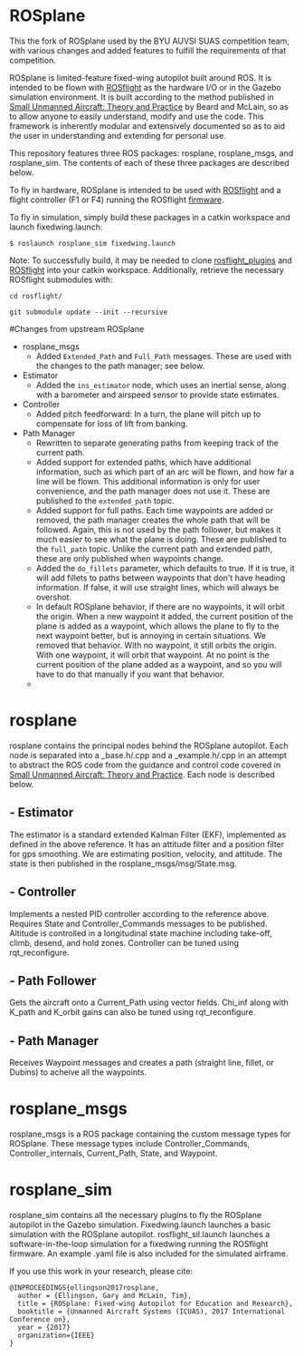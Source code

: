 # ROSplane

This the fork of ROSplane used by the BYU AUVSI SUAS competition team, with various changes and added features to fulfill the requirements of that competition.

ROSplane is limited-feature fixed-wing autopilot built around ROS. It is intended to be flown with [ROSflight](https://rosflight.org) as the hardware I/O or in the Gazebo simulation environment.  It is built according to the method published in [Small Unmanned Aircraft: Theory and Practice](http://uavbook.byu.edu/doku.php) by Beard and McLain, so as to allow anyone to easily understand, modify and use the code.  This framework is inherently modular and extensively documented so as to aid the user in understanding and extending for personal use.

This repository features three ROS packages: rosplane, rosplane\_msgs, and rosplane\_sim. The contents of each of these three packages are described below.

To fly in hardware, ROSplane is intended to be used with [ROSflight](https://github.com/rosflight/rosflight) and a flight controller (F1 or F4) running the ROSflight [firmware](https://github.com/rosflight/firmware).

To fly in simulation, simply build these packages in a catkin workspace and launch fixedwing.launch:

`$ roslaunch rosplane_sim fixedwing.launch`

Note: To successfully build, it may be needed to clone [rosflight_plugins](https://github.com/byu-magicc/rosflight_plugins.git) and [ROSflight](https://github.com/rosflight/rosflight.git) into your catkin workspace. Additionally, retrieve the necessary ROSflight submodules with:

`cd rosflight/`

`git submodule update --init --recursive`

#Changes from upstream ROSplane
* rosplane\_msgs
	* Added `Extended_Path` and `Full_Path` messages. These are used with the changes to the path manager; see below.
* Estimator
    * Added the `ins_estimator` node, which uses an inertial sense, along with a barometer and airspeed sensor to provide state estimates.
* Controller
    * Added pitch feedforward: In a turn, the plane will pitch up to compensate for loss of lift from banking.
* Path Manager
    * Rewritten to separate generating paths from keeping track of the current path.
    * Added support for extended paths, which have additional information, such as which part of an arc will be flown, and how far a line will be flown. This additional information is only for user convenience, and the path manager does not use it. These are published to the `extended_path` topic.
    * Added support for full paths. Each time waypoints are added or removed, the path manager creates the whole path that will be followed. Again, this is not used by the path follower, but makes it much easier to see what the plane is doing. These are published to the `full_path` topic. Unlike the current path and extended path, these are only published when waypoints change.
    * Added the `do_fillets` parameter, which defaults to true. If it is true, it will add fillets to paths between waypoints that don't have heading information. If false, it will use straight lines, which will always be overshot.
    * In default ROSplane behavior, if there are no waypoints, it will orbit the origin. When a new waypoint it added, the current position of the plane is added as a waypoint, which allows the plane to fly to the next waypoint better, but is annoying in certain situations. We removed that behavior. With no waypoint, it still orbits the origin. With one waypoint, it will orbit that waypoint. At no point is the current position of the plane added as a waypoint, and so you will have to do that manually if you want that behavior.
    * 


# rosplane

rosplane contains the principal nodes behind the ROSplane autopilot. Each node is separated into a \_base.h/.cpp and a \_example.h/.cpp in an attempt to abstract the ROS code from the guidance and control code covered in [Small Unmanned Aircraft: Theory and Practice](http://uavbook.byu.edu/doku.php). Each node is described below.

## - Estimator 

The estimator is a standard extended Kalman Filter (EKF), implemented as defined in the above reference. It has an attitude filter and a position filter for gps smoothing. We are estimating position, velocity, and attitude. The state is then published in the rosplane_msgs/msg/State.msg.

## - Controller

Implements a nested PID controller according to the reference above.  Requires State and Controller_Commands messages to be published.  Altitude is controlled in a longitudinal state machine including take-off, climb, desend, and hold zones. Controller can be tuned using rqt_reconfigure.

## - Path Follower

Gets the aircraft onto a Current_Path using vector fields. Chi_inf along with K_path and K_orbit gains can also be tuned using rqt_reconfigure.

## - Path Manager

Receives Waypoint messages and creates a path (straight line, fillet, or Dubins) to acheive all the waypoints.

# rosplane_msgs

rosplane_msgs is a ROS package containing the custom message types for ROSplane. These message types include Controller_Commands, Controller_internals, Current_Path, State, and Waypoint.


# rosplane_sim

rosplane_sim contains all the necessary plugins to fly the ROSplane autopilot in the Gazebo simulation. Fixedwing.launch launches a basic simulation with the ROSplane autopilot. rosflight_sil.launch launches a software-in-the-loop simulation for a fixedwing running the ROSflight firmware. An example .yaml file is also included for the simulated airframe.

If you use this work in your research, please cite:
```
@INPROCEEDINGS{ellingson2017rosplane,
  author = {Ellingson, Gary and McLain, Tim},
  title = {ROSplane: Fixed-wing Autopilot for Education and Research},
  booktitle = {Unmanned Aircraft Systems (ICUAS), 2017 International Conference on},
  year = {2017}
  organization={IEEE}
}
```
